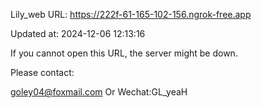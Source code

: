 Lily_web URL: https://222f-61-165-102-156.ngrok-free.app

Updated at: 2024-12-06 12:13:16

If you cannot open this URL, the server might be down.

Please contact: 

goley04@foxmail.com Or Wechat:GL_yeaH